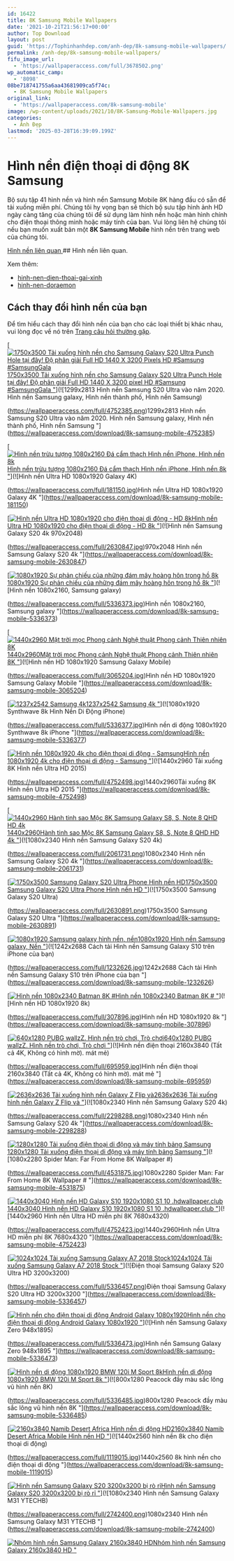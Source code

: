 ```yaml
---
id: 16422
title: 8K Samsung Mobile Wallpapers
date: '2021-10-21T21:56:17+00:00'
author: Top Download
layout: post
guid: 'https://Tophinhanhdep.com/anh-dep/8k-samsung-mobile-wallpapers/'
permalink: /anh-dep/8k-samsung-mobile-wallpapers/
fifu_image_url:
  - 'https://wallpaperaccess.com/full/3678502.png'
wp_automatic_camp:
  - '8098'
08be718741755a6aa43681909ca5f74c:
  - 8K Samsung Mobile Wallpapers
original_link:
  - 'https://wallpaperaccess.com/8k-samsung-mobile'
image: /wp-content/uploads/2021/10/8K-Samsung-Mobile-Wallpapers.jpg
categories:
  - Ảnh Đẹp
lastmod: '2025-03-28T16:39:09.199Z'
---
```

# Hình nền điện thoại di động 8K Samsung

Bộ sưu tập 41 hình nền và hình nền Samsung Mobile 8K hàng đầu có sẵn để tải xuống miễn phí. Chúng tôi hy vọng bạn sẽ thích bộ sưu tập hình ảnh HD ngày càng tăng của chúng tôi để sử dụng làm hình nền hoặc màn hình chính cho điện thoại thông minh hoặc máy tính của bạn. Vui lòng liên hệ chúng tôi nếu bạn muốn xuất bản một **8K Samsung Mobile** hình nền trên trang web của chúng tôi.

[Hình nền liên quan ](#related) ## Hình nền liên quan.

   
 Xem thêm:

   
- [hinh-nen-dien-thoai-gai-xinh](https://tophinhanhdep.com/hinh-nen-dep/hinh-nen-dien-thoai-gai-xinh/)
- [hinh-nen-doraemon](https://tophinhanhdep.com/hinh-nen-dep/hinh-nen-doraemon/)

## Cách thay đổi hình nền của bạn

Để tìm hiểu cách thay đổi hình nền của bạn cho các loại thiết bị khác nhau, vui lòng đọc về nó trên [Trang câu hỏi thường gặp](https://tophinhanhdep.com/faq/).

  
[[![1750x3500 Tải xuống hình nền cho Samsung Galaxy S20 Ultra Punch Hole tại đây!  Độ phân giải Full HD 1440 X 3200 Pixels HD #Samsung #SamsungGala](https://wallpaperaccess.com/full/3678502.png)1750x3500 Tải xuống hình nền cho Samsung Galaxy S20 Ultra Punch Hole tại đây! Độ phân giải Full HD 1440 X 3200 pixel HD #Samsung #SamsungGala "](https://wallpaperaccess.com/download/8k-samsung-mobile-3678502)](![1299x2813 Hình nền Samsung S20 Ultra vào năm 2020. Hình nền Samsung galaxy, Hình nền thành phố, Hình nền Samsung)

(https://wallpaperaccess.com/full/4752385.png)1299x2813 Hình nền Samsung S20 Ultra vào năm 2020. Hình nền Samsung galaxy, Hình nền thành phố, Hình nền Samsung "](https://wallpaperaccess.com/download/8k-samsung-mobile-4752385)

[[![Hình nền trừu tượng 1080x2160 Đá cẩm thạch Hình nền iPhone, Hình nền 8k](https://wallpaperaccess.com/full/1183229.jpg)Hình nền trừu tượng 1080x2160 Đá cẩm thạch Hình nền iPhone, Hình nền 8k "](https://wallpaperaccess.com/download/8k-samsung-mobile-1183229)](![Hình nền Ultra HD 1080x1920 Galaxy 4K)

(https://wallpaperaccess.com/full/181150.jpg)Hình nền Ultra HD 1080x1920 Galaxy 4K "](https://wallpaperaccess.com/download/8k-samsung-mobile-181150)

[[![Hình nền Ultra HD 1080x1920 cho điện thoại di động - HD 8k](https://wallpaperaccess.com/full/4752574.jpg)Hình nền Ultra HD 1080x1920 cho điện thoại di động - HD 8k "](https://wallpaperaccess.com/download/8k-samsung-mobile-4752574)](![Hình nền Samsung Galaxy S20 4k 970x2048)

(https://wallpaperaccess.com/full/2630847.jpg)970x2048 Hình nền Samsung Galaxy S20 4k "](https://wallpaperaccess.com/download/8k-samsung-mobile-2630847)

[[![1080x1920 Sự phản chiếu của những đám mây hoàng hôn trong hồ 8k](https://wallpaperaccess.com/full/5336370.jpg)1080x1920 Sự phản chiếu của những đám mây hoàng hôn trong hồ 8k "](https://wallpaperaccess.com/download/8k-samsung-mobile-5336370)](![Hình nền 1080x2160, Samsung galaxy)

(https://wallpaperaccess.com/full/5336373.jpg)Hình nền 1080x2160, Samsung galaxy "](https://wallpaperaccess.com/download/8k-samsung-mobile-5336373)

[[![1440x2960 ​​Mặt trời mọc Phong cảnh Nghệ thuật Phong cảnh Thiên nhiên 8K](https://wallpaperaccess.com/full/1979564.jpg)1440x2960 ​​Mặt trời mọc Phong cảnh Nghệ thuật Phong cảnh Thiên nhiên 8K "](https://wallpaperaccess.com/download/8k-samsung-mobile-1979564)](![Hình nền HD 1080x1920 Samsung Galaxy Mobile)

(https://wallpaperaccess.com/full/3065204.jpg)Hình nền HD 1080x1920 Samsung Galaxy Mobile "](https://wallpaperaccess.com/download/8k-samsung-mobile-3065204)

[[![1237x2542 Samsung 4k](https://wallpaperaccess.com/full/5336376.jpg)1237x2542 Samsung 4k "](https://wallpaperaccess.com/download/8k-samsung-mobile-5336376)](![1080x1920 Synthwave 8k Hình Nền Di Động iPhone)

(https://wallpaperaccess.com/full/5336377.jpg)Hình nền di động 1080x1920 Synthwave 8k iPhone "](https://wallpaperaccess.com/download/8k-samsung-mobile-5336377)

[[![Hình nền 1080x1920 4k cho điện thoại di động - Samsung](https://wallpaperaccess.com/full/4752675.jpg)Hình nền 1080x1920 4k cho điện thoại di động - Samsung "](https://wallpaperaccess.com/download/8k-samsung-mobile-4752675)](![1440x2960 ​​Tải xuống 8K Hình nền Ultra HD 2015)

(https://wallpaperaccess.com/full/4752498.jpg)1440x2960 ​​Tải xuống 8K Hình nền Ultra HD 2015 "](https://wallpaperaccess.com/download/8k-samsung-mobile-4752498)

[[![1440x2960 ​​Hành tinh sao Mộc 8K Samsung Galaxy S8, S, Note 8 QHD HD 4k](https://wallpaperaccess.com/full/253385.jpg)1440x2960 ​​Hành tinh sao Mộc 8K Samsung Galaxy S8, S, Note 8 QHD HD 4k "](https://wallpaperaccess.com/download/8k-samsung-mobile-253385)](![1080x2340 Hình nền Samsung Galaxy S20 4k)

(https://wallpaperaccess.com/full/2061731.png)1080x2340 Hình nền Samsung Galaxy S20 4k "](https://wallpaperaccess.com/download/8k-samsung-mobile-2061731)

[[![1750x3500 Samsung Galaxy S20 Ultra Phone Hình nền HD](https://wallpaperaccess.com/full/4752466.png)1750x3500 Samsung Galaxy S20 Ultra Phone Hình nền HD "](https://wallpaperaccess.com/download/8k-samsung-mobile-4752466)](![1750x3500 Samsung Galaxy S20 Ultra)

(https://wallpaperaccess.com/full/2630891.png)1750x3500 Samsung Galaxy S20 Ultra "](https://wallpaperaccess.com/download/8k-samsung-mobile-2630891)

[[![1080x1920 Samsung galaxy hình nền, nền](https://wallpaperaccess.com/full/3633380.jpg)1080x1920 Hình nền Samsung galaxy, Nền "](https://wallpaperaccess.com/download/8k-samsung-mobile-3633380)](![1242x2688 Cách tải Hình nền Samsung Galaxy S10 trên iPhone của bạn)

(https://wallpaperaccess.com/full/1232626.jpg)1242x2688 Cách tải Hình nền Samsung Galaxy S10 trên iPhone của bạn "](https://wallpaperaccess.com/download/8k-samsung-mobile-1232626)

[[![Hình nền 1080x2340 Batman 8K #](https://wallpaperaccess.com/full/5336386.jpg)Hình nền 1080x2340 Batman 8K # "](https://wallpaperaccess.com/download/8k-samsung-mobile-5336386)](![Hình nền HD 1080x1920 8k)

(https://wallpaperaccess.com/full/307896.jpg)Hình nền HD 1080x1920 8k "](https://wallpaperaccess.com/download/8k-samsung-mobile-307896)

[[![640x1280 PUBG wallzZ.  Hình nền trò chơi, Trò chơi](https://wallpaperaccess.com/full/5336397.jpg)640x1280 PUBG wallzZ. Hình nền trò chơi, Trò chơi "](https://wallpaperaccess.com/download/8k-samsung-mobile-5336397)](![Hình nền điện thoại 2160x3840 (Tất cả 4K, Không có hình mờ).  mát mẻ)

(https://wallpaperaccess.com/full/695959.jpg)Hình nền điện thoại 2160x3840 (Tất cả 4K, Không có hình mờ). mát mẻ "](https://wallpaperaccess.com/download/8k-samsung-mobile-695959)

[[![2636x2636 Tải xuống hình nền Galaxy Z Flip và](https://wallpaperaccess.com/full/2661127.png)2636x2636 Tải xuống hình nền Galaxy Z Flip và "](https://wallpaperaccess.com/download/8k-samsung-mobile-2661127)](![1080x2340 Hình nền Samsung Galaxy S20 4k)

(https://wallpaperaccess.com/full/2298288.png)1080x2340 Hình nền Samsung Galaxy S20 4k "](https://wallpaperaccess.com/download/8k-samsung-mobile-2298288)

[[![1280x1280 Tải xuống điện thoại di động và máy tính bảng Samsung](https://wallpaperaccess.com/full/4063550.jpg)1280x1280 Tải xuống điện thoại di động và máy tính bảng Samsung "](https://wallpaperaccess.com/download/8k-samsung-mobile-4063550)](![1080x2280 Spider Man: Far From Home 8K Wallpaper #)

(https://wallpaperaccess.com/full/4531875.jpg)1080x2280 Spider Man: Far From Home 8K Wallpaper # "](https://wallpaperaccess.com/download/8k-samsung-mobile-4531875)

[[![1440x3040 Hình nền HD Galaxy S10 1920x1080 S1 10 .hdwallpaper.club](https://wallpaperaccess.com/full/5336428.jpg)1440x3040 Hình nền HD Galaxy S10 1920x1080 S1 10 .hdwallpaper.club "](https://wallpaperaccess.com/download/8k-samsung-mobile-5336428)](![1440x2960 ​​Hình nền Ultra HD miễn phí 8K 7680x4320)

(https://wallpaperaccess.com/full/4752423.jpg)1440x2960 ​​Hình nền Ultra HD miễn phí 8K 7680x4320 "](https://wallpaperaccess.com/download/8k-samsung-mobile-4752423)

[[![1024x1024 Tải xuống Samsung Galaxy A7 2018 Stock](https://wallpaperaccess.com/full/3525751.jpg)1024x1024 Tải xuống Samsung Galaxy A7 2018 Stock "](https://wallpaperaccess.com/download/8k-samsung-mobile-3525751)](![Điện thoại Samsung Galaxy S20 Ultra HD 3200x3200)

(https://wallpaperaccess.com/full/5336457.png)Điện thoại Samsung Galaxy S20 Ultra HD 3200x3200 "](https://wallpaperaccess.com/download/8k-samsung-mobile-5336457)

[[![Hình nền cho điện thoại di động Android Galaxy 1080x1920](https://wallpaperaccess.com/full/5336458.jpg)Hình nền cho điện thoại di động Android Galaxy 1080x1920 "](https://wallpaperaccess.com/download/8k-samsung-mobile-5336458)](![Hình nền Samsung Galaxy Zero 948x1895)

(https://wallpaperaccess.com/full/5336473.jpg)Hình nền Samsung Galaxy Zero 948x1895 "](https://wallpaperaccess.com/download/8k-samsung-mobile-5336473)

[[![Hình nền di động 1080x1920 BMW 120i M Sport 8k](https://wallpaperaccess.com/full/5336482.jpg)Hình nền di động 1080x1920 BMW 120i M Sport 8k "](https://wallpaperaccess.com/download/8k-samsung-mobile-5336482)](![800x1280 Peacock đầy màu sắc lông vũ hình nền 8K)

(https://wallpaperaccess.com/full/5336485.jpg)800x1280 Peacock đầy màu sắc lông vũ hình nền 8K "](https://wallpaperaccess.com/download/8k-samsung-mobile-5336485)

[[![2160x3840 Namib Desert Africa Hình nền di động HD](https://wallpaperaccess.com/full/5336496.jpg)2160x3840 Namib Desert Africa Mobile Hình nền HD "](https://wallpaperaccess.com/download/8k-samsung-mobile-5336496)](![1440x2560 hình nền 8k cho điện thoại di động)

(https://wallpaperaccess.com/full/1119015.jpg)1440x2560 8k hình nền cho điện thoại di động "](https://wallpaperaccess.com/download/8k-samsung-mobile-1119015)

[[![Hình nền Samsung Galaxy S20 3200x3200 bị rò rỉ](https://wallpaperaccess.com/full/2061730.png)Hình nền Samsung Galaxy S20 3200x3200 bị rò rỉ "](https://wallpaperaccess.com/download/8k-samsung-mobile-2061730)](![1080x2340 Hình nền Samsung Galaxy M31 YTECHB)

(https://wallpaperaccess.com/full/2742400.png)1080x2340 Hình nền Samsung Galaxy M31 YTECHB "](https://wallpaperaccess.com/download/8k-samsung-mobile-2742400)

[![Nhóm hình nền Samsung Galaxy 2160x3840 HD](https://wallpaperaccess.com/full/5336729.jpg)Nhóm hình nền Samsung Galaxy 2160x3840 HD "](https://wallpaperaccess.com/download/8k-samsung-mobile-5336729)
